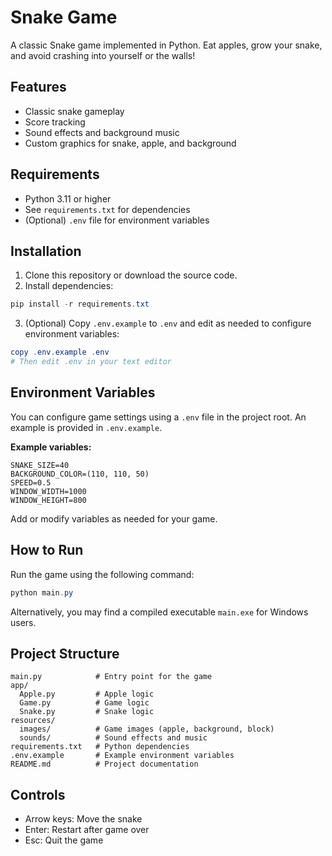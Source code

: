 # Snake Game

A classic Snake game implemented in Python. Eat apples, grow your snake, and avoid crashing into yourself or the walls!

## Features

- Classic snake gameplay
- Score tracking
- Sound effects and background music
- Custom graphics for snake, apple, and background

## Requirements

- Python 3.11 or higher
- See `requirements.txt` for dependencies
- (Optional) `.env` file for environment variables

## Installation

1. Clone this repository or download the source code.
2. Install dependencies:

```powershell
pip install -r requirements.txt
```

3. (Optional) Copy `.env.example` to `.env` and edit as needed to configure environment variables:

```powershell
copy .env.example .env
# Then edit .env in your text editor
```

## Environment Variables

You can configure game settings using a `.env` file in the project root. An example is provided in `.env.example`.

**Example variables:**

```
SNAKE_SIZE=40
BACKGROUND_COLOR=(110, 110, 50)
SPEED=0.5
WINDOW_WIDTH=1000
WINDOW_HEIGHT=800
```

Add or modify variables as needed for your game.

## How to Run

Run the game using the following command:

```powershell
python main.py
```

Alternatively, you may find a compiled executable `main.exe` for Windows users.

## Project Structure

```
main.py            # Entry point for the game
app/
  Apple.py         # Apple logic
  Game.py          # Game logic
  Snake.py         # Snake logic
resources/
  images/          # Game images (apple, background, block)
  sounds/          # Sound effects and music
requirements.txt   # Python dependencies
.env.example       # Example environment variables
README.md          # Project documentation
```

## Controls

- Arrow keys: Move the snake
- Enter: Restart after game over
- Esc: Quit the game
